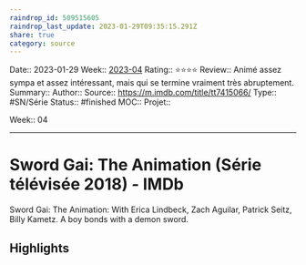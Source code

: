 ```yaml
---
raindrop_id: 509515605
raindrop_last_update: 2023-01-29T09:35:15.291Z
share: true
category: source
---
```


Date:: 2023-01-29
Week:: [2023-04](2023-04.md)
Rating:: ⭐⭐⭐⭐
Review:: Animé assez sympa et assez intéressant, mais qui se termine vraiment très abruptement.
Summary:: 
Author::
Source:: https://m.imdb.com/title/tt7415066/
Type:: #SN/Série 
Status:: #finished 
MOC::
Projet:: 

Week:: 04

***
# Sword Gai: The Animation (Série télévisée 2018) - IMDb

Sword Gai: The Animation: With Erica Lindbeck, Zach Aguilar, Patrick Seitz, Billy Kametz. A boy bonds with a demon sword.

## Highlights

